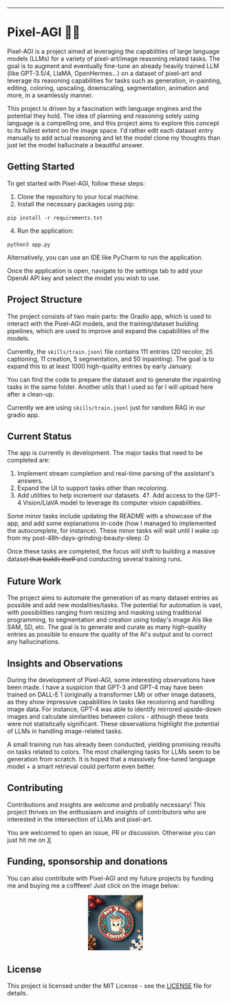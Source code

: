 ---

# Pixel-AGI ✍🏼

Pixel-AGI is a project aimed at leveraging the capabilities of large language models (LLMs) for a variety of pixel-art/image reasoning related tasks. The goal is to augment and eventually fine-tune an already heavily trained LLM (like GPT-3.5/4, LlaMA, OpenHermes...) on a dataset of pixel-art and leverage its reasoning capabilities for tasks such as generation, in-painting, editing, coloring, upscaling, downscaling, segmentation, animation and more, in a seamlessly manner.

This project is driven by a fascination with language engines and the potential they hold. The idea of planning and reasoning solely using language is a compelling one, and this project aims to explore this concept to its fullest extent on the image space. I'd rather edit each dataset entry manually to add actual reasoning and let the model clone my thoughts than just let the model hallucinate a beautiful answer. 

## Getting Started

To get started with Pixel-AGI, follow these steps:

1. Clone the repository to your local machine.
2. Install the necessary packages using pip:

``
pip install -r requirements.txt
``

4. Run the application:
   
``
python3 app.py
``

Alternatively, you can use an IDE like PyCharm to run the application.

Once the application is open, navigate to the settings tab to add your OpenAI API key and select the model you wish to use.

## Project Structure

The project consists of two main parts: the Gradio app, which is used to interact with the Pixel-AGI models, and the training/dataset building pipelines, which are used to improve and expand the capabilities of the models.

Currently, the `skills/train.jsonl` file contains 111 entries (20 recolor, 25 captioning, 11 creation, 5 segmentation, and 50 inpainting). The goal is to expand this to at least 1000 high-quality entries by early January.

You can find the code to prepare the dataset and to generate the inpainting tasks in the same folder. Another utils that I used so far I will upload here after a clean-up.

Currently we are using `skills/train.jsonl` just for random RAG in our gradio app.

## Current Status

The app is currently in development. The major tasks that need to be completed are:

1. Implement stream completion and real-time parsing of the assistant's answers.
2. Expand the UI to support tasks other than recoloring. 
3. Add utilities to help increment our datasets.
4?. Add access to the GPT-4 Vision/LlaVA model to leverage its computer vision capabilities.

Some minor tasks include updating the README with a showcase of the app, and add some explanations in-code (how I managed to implemented the autocomplete, for instance). These minor tasks will wait until I wake up from my post-48h-days-grinding-beauty-sleep :D

Once these tasks are completed, the focus will shift to building a massive dataset ̶t̶h̶a̶t̶ ̶b̶u̶i̶l̶d̶s̶ ̶i̶t̶s̶e̶l̶f̶  and conducting several training runs.

## Future Work

The project aims to automate the generation of as many dataset entries as possible and add new modalities/tasks. The potential for automation is vast, with possibilities ranging from resizing and masking using traditional programming, to segmentation and creation using today's image AIs like SAM, SD, etc. The goal is to generate and curate as many high-quality entries as possible to ensure the quality of the AI's output and to correct any hallucinations.

## Insights and Observations

During the development of Pixel-AGI, some interesting observations have been made. I have a suspicion that GPT-3 and GPT-4 may have been trained on DALL-E 1 (originally a transformer LM) or other image datasets, as they show impressive capabilities in tasks like recoloring and handling image data. For instance, GPT-4 was able to identify mirrored upside-down images and calculate similarities between colors - although these tests were not statistically significant. These observations highlight the potential of LLMs in handling image-related tasks.

A small training run has already been conducted, yielding promising results on tasks related to colors. The most challenging tasks for LLMs seem to be generation from scratch. It is hoped that a massively fine-tuned language model + a smart retrieval could perform even better.

## Contributing

Contributions and insights are welcome and probably necessary! This project thrives on the enthusiasm and insights of contributors who are interested in the intersection of LLMs and pixel-art. 

You are welcomed to open an issue, PR or discussion. Otherwise you can just hit me on [X](https://twitter.com/LatentLich)

## Funding, sponsorship and donations

You can also contribute with Pixel-AGI and my future projects by funding me and buying me a cofffeee! Just click on the image below:

[<p align="center"><img src="coffee.jpg" style="width: 128px; height: 128px;"></p>](https://buy.stripe.com/dR62aUaaQ7S4cKs3cc)


## License

This project is licensed under the MIT License - see the [LICENSE](LICENSE) file for details.
